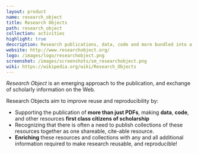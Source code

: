 ```yaml
---
layout: product
name: research_object
title: Research Objects
path: research_object
collection: activities
highlight: true
description: Research publications, data, code and more bundled into a shareable, cite-able, reusable format
website: http://www.researchobject.org/
logo: /images/logo/researchobject.png
screenshot: /images/screenshots/sm_researchobject.png
wiki: https://wikipedia.org/wiki/Research_Objects
---
```


_Research Object_ is an emerging approach to the publication, and exchange of scholarly information on the Web.

Research Objects aim to improve reuse and reproducibility by:

* Supporting the publication of **more than just PDFs**, making **data**, **code**, and other resources **first class citizens of scholarship**
* Recognizing that there is often a need to publish collections of these resources together as one shareable, cite-able resource.
* **Enriching** these resources and collections with any and all additional information required to make research reusable, and reproducible!
